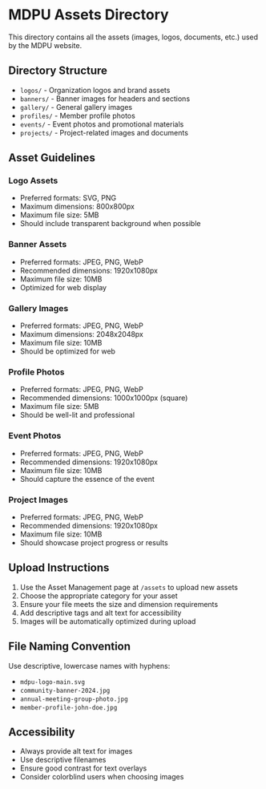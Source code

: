 # MDPU Assets Directory

This directory contains all the assets (images, logos, documents, etc.) used by the MDPU website.

## Directory Structure

- `logos/` - Organization logos and brand assets
- `banners/` - Banner images for headers and sections
- `gallery/` - General gallery images
- `profiles/` - Member profile photos
- `events/` - Event photos and promotional materials
- `projects/` - Project-related images and documents

## Asset Guidelines

### Logo Assets
- Preferred formats: SVG, PNG
- Maximum dimensions: 800x800px
- Maximum file size: 5MB
- Should include transparent background when possible

### Banner Assets
- Preferred formats: JPEG, PNG, WebP
- Recommended dimensions: 1920x1080px
- Maximum file size: 10MB
- Optimized for web display

### Gallery Images
- Preferred formats: JPEG, PNG, WebP
- Maximum dimensions: 2048x2048px
- Maximum file size: 10MB
- Should be optimized for web

### Profile Photos
- Preferred formats: JPEG, PNG, WebP
- Recommended dimensions: 1000x1000px (square)
- Maximum file size: 5MB
- Should be well-lit and professional

### Event Photos
- Preferred formats: JPEG, PNG, WebP
- Recommended dimensions: 1920x1080px
- Maximum file size: 10MB
- Should capture the essence of the event

### Project Images
- Preferred formats: JPEG, PNG, WebP
- Recommended dimensions: 1920x1080px
- Maximum file size: 10MB
- Should showcase project progress or results

## Upload Instructions

1. Use the Asset Management page at `/assets` to upload new assets
2. Choose the appropriate category for your asset
3. Ensure your file meets the size and dimension requirements
4. Add descriptive tags and alt text for accessibility
5. Images will be automatically optimized during upload

## File Naming Convention

Use descriptive, lowercase names with hyphens:
- `mdpu-logo-main.svg`
- `community-banner-2024.jpg`
- `annual-meeting-group-photo.jpg`
- `member-profile-john-doe.jpg`

## Accessibility

- Always provide alt text for images
- Use descriptive filenames
- Ensure good contrast for text overlays
- Consider colorblind users when choosing images

